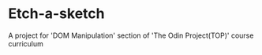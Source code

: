 # Etch-a-sketch
A project for 'DOM Manipulation' section of 'The Odin Project(TOP)' course curriculum
